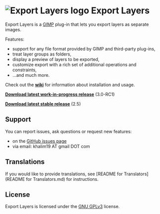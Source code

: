 # ![Export Layers logo](http://khalim19.github.io/gimp-plugin-export-layers/assets/logo.png) Export Layers

Export Layers is a [GIMP](https://www.gimp.org/) plug-in that lets you export
layers as separate images.

Features:
* support for any file format provided by GIMP and third-party plug-ins,
* treat layer groups as folders,
* display a preview of layers to be exported,
* customize export with a rich set of additional operations and constraints,
* ...and much more.

Check out the [**wiki**](https://github.com/khalim19/gimp-plugin-export-layers/wiki)
for information about installation and usage.

[**Download latest work-in-progress release**](https://github.com/khalim19/gimp-plugin-export-layers/releases/tag/3.0-RC1) (3.0-RC1)

[**Download latest stable release**](https://github.com/khalim19/gimp-plugin-export-layers/releases/download/2.5/export-layers-2.5.zip) (2.5)


Support
-------

You can report issues, ask questions or request new features:
* on the [GitHub issues page](https://github.com/khalim19/gimp-plugin-export-layers/issues)
* via email: khalim19 AT gmail DOT com


Translations
------------

If you would like to provide translations, see [README for Translators](README for Translators.md) for
instructions.


License
-------

Export Layers is licensed under the
[GNU GPLv3](http://www.gnu.org/licenses/gpl-3.0.html) license.
